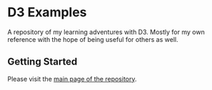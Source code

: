 # D3 Examples
A repository of my learning adventures with D3. Mostly for my own reference with the hope of being useful for others as well.

## Getting Started
Please visit the [main page of the repository](/).

